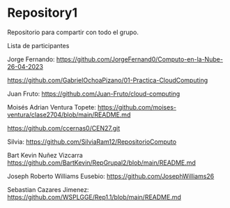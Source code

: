 # Repository1
Repositorio para compartir con todo el grupo.


Lista de participantes


Jorge Fernando: https://github.com/JorgeFernand0/Computo-en-la-Nube-26-04-2023

https://github.com/GabrielOchoaPizano/01-Practica-CloudComputing

Juan Fruto: https://github.com/Juan-Fruto/cloud-computing

Moisés Adrian Ventura Topete: https://github.com/moises-ventura/clase2704/blob/main/README.md


https://github.com/ccernas0/CEN27.git


Silvia: https://github.com/SilviaRam12/RepositorioComputo


Bart Kevin Nuñez Vizcarra https://github.com/BartKevin/RepGrupal2/blob/main/README.md


Joseph Roberto Williams Eusebio: https://github.com/JosephWilliams26

Sebastian Cazares Jimenez: https://github.com/WSPLGGE/Rep1.1/blob/main/README.md
